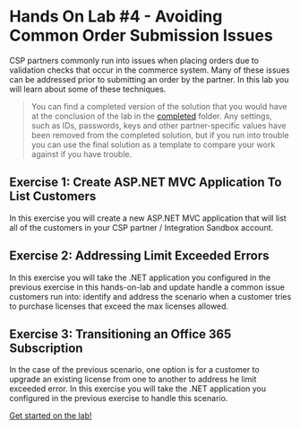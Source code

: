 # Hands On Lab #4 - Avoiding Common Order Submission Issues

CSP partners commonly run into issues when placing orders due to validation checks that occur in the commerce system. Many of these issues can be addressed prior to submitting an order by the partner. In this lab you will learn about some of these techniques.

> You can find a completed version of the solution that you would have at the conclusion of the lab in the [completed](completed) folder. Any settings, such as IDs, passwords, keys and other partner-specific values have been removed from the completed solution, but if you run into trouble you can use the final solution as a template to compare your work against if you have trouble.

## Exercise 1: Create ASP.NET MVC Application To List Customers

In this exercise you will create a new ASP.NET MVC application that will list all of the customers in your CSP partner / Integration Sandbox account.

## Exercise 2: Addressing Limit Exceeded Errors

In this exercise you will take the .NET application you configured in the previous exercise in this hands-on-lab and update handle a common issue customers run into: identify and address the scenario when a customer tries to purchase licenses that exceed the max licenses allowed.

## Exercise 3: Transitioning an Office 365 Subscription

In the case of the previous scenario, one option is for a customer to upgrade an existing license from one to another to address he limit exceeded error. In this exercise you will take the .NET application you configured in the previous exercise to handle this scenario.

[Get started on the lab!](lab.md)